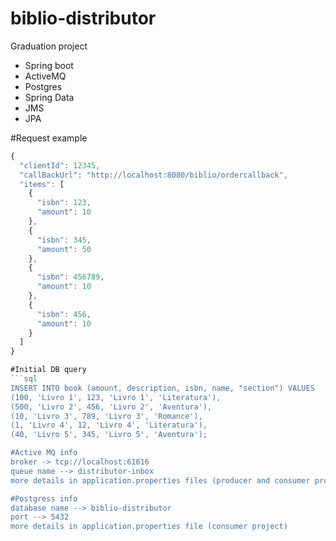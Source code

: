 # biblio-distributor

Graduation project

- Spring boot
- ActiveMQ
- Postgres
- Spring Data 
- JMS 
- JPA

#Request example
```javascript
{
  "clientId": 12345,
  "callBackUrl": "http://localhost:8080/biblio/ordercallback",
  "items": [
    {
      "isbn": 123,
      "amount": 10
    },
    {
      "isbn": 345,
      "amount": 50
    },
    {
      "isbn": 456789,
      "amount": 10
    },
    {
      "isbn": 456,
      "amount": 10
    }
  ]
}

#Initial DB query
```sql
INSERT INTO book (amount, description, isbn, name, "section") VALUES
(100, 'Livro 1', 123, 'Livro 1', 'Literatura'),
(500, 'Livro 2', 456, 'Livro 2', 'Aventura'),
(10, 'Livro 3', 789, 'Livro 3', 'Romance'),
(1, 'Livro 4', 12, 'Livro 4', 'Literatura'),
(40, 'Livro 5', 345, 'Livro 5', 'Aventura');

#Active MQ info 
broker -> tcp://localhost:61616
queue name --> distributor-inbox
more details in application.properties files (producer and consumer projects)

#Postgress info
database name --> biblio-distributor
port --> 5432
more details in application.properties file (consumer project)